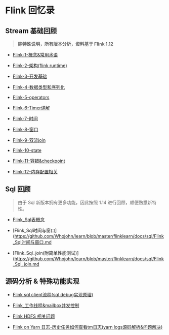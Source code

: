 # Flink 回忆录

## Stream 基础回顾
> **除特殊说明，所有版本分析，资料基于 Flink 1.12** 

-  [Flink-1-概念&常用术语](https://github.com/Whojohn/learn/blob/master/flinklearn/docs/Flink_概念&常用术语.md)

-  [Flink-2-架构(flink runtime)](https://github.com/Whojohn/learn/blob/master/flinklearn/docs/Flink_架构.md)

-  [Flink-3-开发基础](https://github.com/Whojohn/learn/blob/master/flinklearn/docs/Flink_开发基础.md)

-  [Flink-4-数据类型和序列化](https://github.com/Whojohn/learn/blob/master/flinklearn/docs/Flink_数据类型和序列化.md)

-  [Flink-5-operators](https://github.com/Whojohn/learn/blob/master/flinklearn/docs/Flink_Operators.md)

-  [Flink-6-Timer详解](https://github.com/Whojohn/learn/blob/master/flinklearn/docs/Flink_timer.md)

-  [Flink-7-时间](https://github.com/Whojohn/learn/blob/master/flinklearn/docs/Flink_时间.md)

-  [Flink-8-窗口](https://github.com/Whojohn/learn/blob/master/flinklearn/docs/Flink_窗口.md)

-  [Flink-9-双流join](https://github.com/Whojohn/learn/blob/master/flinklearn/docs/Flink_双流join.md)

-  [Flink-10-state](https://github.com/Whojohn/learn/blob/master/flinklearn/docs/Flink_State.md)

-  [Flink-11-容错&checkpoint](https://github.com/Whojohn/learn/blob/master/flinklearn/docs/Flink_容错&checkpoint.md)

-  [Flink-12-内存配置相关](https://github.com/Whojohn/learn/blob/master/flinklearn/docs/Flink_内存模型与配置.md)

## Sql 回顾
> 由于 Sql 新版本拥有更多功能，因此按照 1.14 进行回顾，顺便熟悉新特性。

-  [Flink_Sql表概念](https://github.com/Whojohn/learn/blob/master/flinklearn/docs/sql/Flink_Sql表概念.md)

-  [Flink_Sql时间与窗口](https://github.com/Whojohn/learn/blob/master/flinklearn/docs/sql/Flink_Sql时间与窗口.md

-  [Flink_Sql_join(附简单性能测试)](https://github.com/Whojohn/learn/blob/master/flinklearn/docs/sql/Flink_Sql_join.md

## 源码分析 & 特殊功能实现

-  [Flink sql client流程(sql debug实现原理)](https://github.com/Whojohn/learn/blob/master/flinklearn/docs/Flink%20sql%20client%20%E6%B5%81%E7%A8%8B%E6%BA%90%E7%A0%81%E5%88%86%E6%9E%90.md)


-  [Flink_工作线程&mailbox并发控制](https://github.com/Whojohn/learn/blob/master/flinklearn/docs/Flink_%E5%B7%A5%E4%BD%9C%E7%BA%BF%E7%A8%8B&mailbox%E6%9C%BA%E5%88%B6.md)


-  [Flink HDFS 相关问题](https://github.com/Whojohn/learn/blob/master/flinklearn/docs/Flink_HDFS%E7%9B%B8%E5%85%B3%E9%97%AE%E9%A2%98.md)


-  [Flink on Yarn 日志-历史任务如何查看tm日志(yarn logs源码解析&问题解决)](https://github.com/Whojohn/learn/blob/master/flinklearn/docs/Flink_on_Yarn%E6%97%A5%E5%BF%97_tm%E6%97%A5%E5%BF%97%E6%9F%A5%E7%9C%8B%E9%97%AE%E9%A2%98.md)
